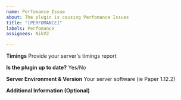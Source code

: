 ```yaml
---
name: Perfomance Issue
about: The plugin is causing Perfomance Issues
title: "[PERFOMANCE]"
labels: Perfomance
assignees: NikV2

---
```


**Timings**
Provide your server's timings report

**Is the plugin up to date?**
Yes/No

**Server Environment & Version**
Your server software (ie Paper 1.12.2)

**Additional Information (Optional)**
